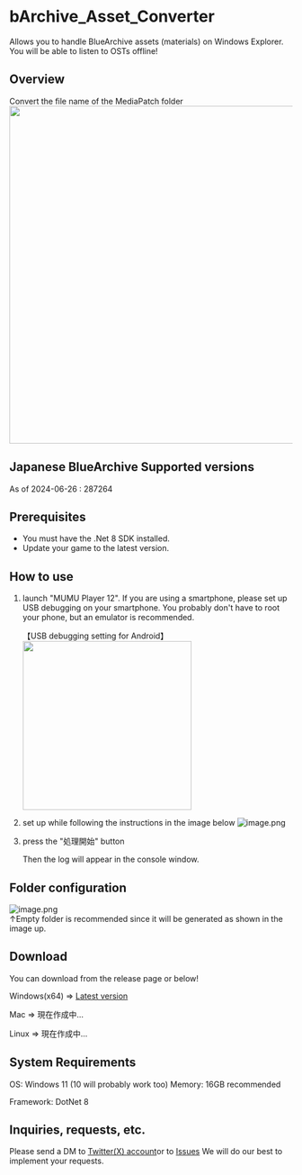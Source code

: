 # bArchive_Asset_Converter
Allows you to handle BlueArchive assets (materials) on Windows Explorer.
You will be able to listen to OSTs offline!

## Overview
Convert the file name of the MediaPatch folder  
<img src="https://drive.google.com/uc?export=view&id=1Zf_mZeBnhNw6Fl3cBONumqqxHqU93-ec" width="600px">


## Japanese BlueArchive Supported versions
As of 2024-06-26 : 287264

## Prerequisites
- You must have the .Net 8 SDK installed.
- Update your game to the latest version.

## How to use
1. launch "MUMU Player 12".
    If you are using a smartphone, please set up USB debugging on your smartphone.
    You probably don't have to root your phone, but an emulator is recommended.

    【USB debugging setting for Android】  
    <img src="https://drive.google.com/uc?export=view&id=1hDP8627cnzuxUT2AmHZ92J6CUeNIeHjG" width="300px">

2.  set up while following the instructions in the image below
    ![image.png](https://drive.google.com/uc?export=view&id=1vixwHjShs-hd5e1_droxUw2r98q41t8k)

3. press the "処理開始" button
   
    Then the log will appear in the console window.

## Folder configuration
![image.png](https://drive.google.com/uc?export=view&id=1J_czGims0Vk1xzlbjB2LbfG9SLDppSfj)    
↑Empty folder is recommended since it will be generated as shown in the image up.

## Download
You can download from the release page or below!

Windows(x64) ⇒ [Latest version](https://github.com/Locu-Developper/bArchive-Asset-Converter/releases/download/1.1.0/bArchive-Assets-Converter-Windows-1_1_0.zip)

Mac ⇒ 現在作成中...

Linux ⇒ 現在作成中...

## System Requirements
OS: Windows 11 (10 will probably work too)
Memory: 16GB recommended

Framework: DotNet 8

## Inquiries, requests, etc.
Please send a DM to [Twitter(X) account](https://twitter.com/Gw26ZlUOjP8699)or to [Issues](https://github.com/Locu-Developper/bArchive_Asset_Converter/issues)
We will do our best to implement your requests.
